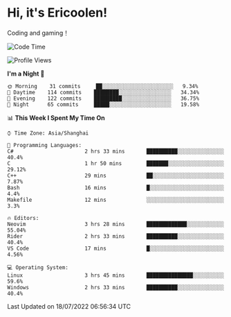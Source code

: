 # Hi, it's Ericoolen!
Coding and gaming！

<!--START_SECTION:waka-->
![Code Time](http://img.shields.io/badge/Code%20Time-331%20hrs%2010%20mins-blue)

![Profile Views](http://img.shields.io/badge/Profile%20Views-3-blue)

**I'm a Night 🦉** 

```text
🌞 Morning    31 commits     ██░░░░░░░░░░░░░░░░░░░░░░░   9.34% 
🌆 Daytime    114 commits    ████████░░░░░░░░░░░░░░░░░   34.34% 
🌃 Evening    122 commits    █████████░░░░░░░░░░░░░░░░   36.75% 
🌙 Night      65 commits     █████░░░░░░░░░░░░░░░░░░░░   19.58%

```


📊 **This Week I Spent My Time On** 

```text
⌚︎ Time Zone: Asia/Shanghai

💬 Programming Languages: 
C#                       2 hrs 33 mins       ██████████░░░░░░░░░░░░░░░   40.4% 
C                        1 hr 50 mins        ███████░░░░░░░░░░░░░░░░░░   29.12% 
C++                      29 mins             ██░░░░░░░░░░░░░░░░░░░░░░░   7.87% 
Bash                     16 mins             █░░░░░░░░░░░░░░░░░░░░░░░░   4.4% 
Makefile                 12 mins             ░░░░░░░░░░░░░░░░░░░░░░░░░   3.3%

🔥 Editors: 
Neovim                   3 hrs 28 mins       █████████████░░░░░░░░░░░░   55.04% 
Rider                    2 hrs 33 mins       ██████████░░░░░░░░░░░░░░░   40.4% 
VS Code                  17 mins             █░░░░░░░░░░░░░░░░░░░░░░░░   4.56%

💻 Operating System: 
Linux                    3 hrs 45 mins       ███████████████░░░░░░░░░░   59.6% 
Windows                  2 hrs 33 mins       ██████████░░░░░░░░░░░░░░░   40.4%

```


 Last Updated on 18/07/2022 06:56:34 UTC
<!--END_SECTION:waka-->

